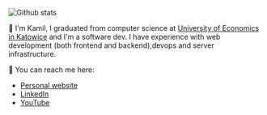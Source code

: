 ![Github stats](https://github-readme-stats-sigma-five.vercel.app/api?username=kamreo&theme=tokyonight&show_icons=true&count_private=true)

🔭 I'm Kamil, I graduated from computer science at [University of Economics in Katowice](https://www.ue.katowice.pl/en.html) and I'm a software dev.
I have experience with web development (both frontend and backend),devops and server infrastructure.

💬 You can reach me here: 
- [Personal website](https://www.goldmannsoft.pl/)
- [LinkedIn](https://www.linkedin.com/in/kamil-jonak-650b58178/)
- [YouTube](https://www.youtube.com/channel/UCq1WXpNpWWlB0fA_TrbHq7A)


<!--
**kamreo/kamreo** is a ✨ _special_ ✨ repository because its `README.md` (this file) appears on your GitHub profile.

Here are some ideas to get you started:

- 🔭 I’m currently working on ...
- 🌱 I’m currently learning ...
- 👯 I’m looking to collaborate on ...
- 🤔 I’m looking for help with ...
- 💬 Ask me about ...
- 📫 How to reach me: ...
- 😄 Pronouns: ...
- ⚡ Fun fact: ...
-->
